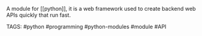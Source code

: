 A module for [[python]], it is a web framework used to create backend web APIs quickly that run fast.

TAGS: #python #programming #python-modules #module #API